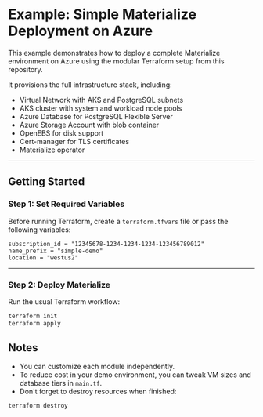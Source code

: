 # Example: Simple Materialize Deployment on Azure

This example demonstrates how to deploy a complete Materialize environment on Azure using the modular Terraform setup from this repository.

It provisions the full infrastructure stack, including:
- Virtual Network with AKS and PostgreSQL subnets
- AKS cluster with system and workload node pools
- Azure Database for PostgreSQL Flexible Server
- Azure Storage Account with blob container
- OpenEBS for disk support
- Cert-manager for TLS certificates
- Materialize operator

---

## Getting Started

### Step 1: Set Required Variables

Before running Terraform, create a `terraform.tfvars` file or pass the following variables:

```hcl
subscription_id = "12345678-1234-1234-1234-123456789012"
name_prefix = "simple-demo"
location = "westus2"
```

---

### Step 2: Deploy Materialize

Run the usual Terraform workflow:

```bash
terraform init
terraform apply
```

## Notes

* You can customize each module independently.
* To reduce cost in your demo environment, you can tweak VM sizes and database tiers in `main.tf`.
* Don't forget to destroy resources when finished:

```bash
terraform destroy
```
